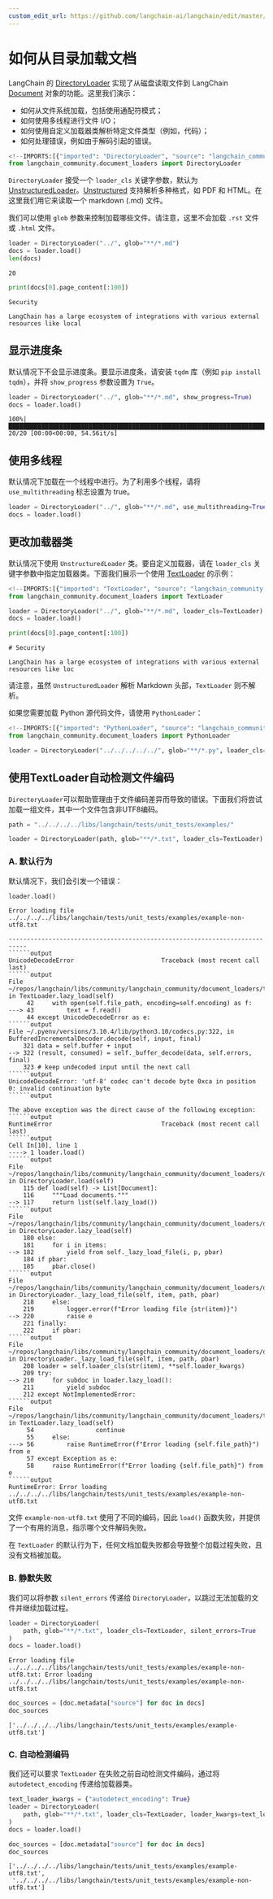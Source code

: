 ```yaml
---
custom_edit_url: https://github.com/langchain-ai/langchain/edit/master/docs/docs/how_to/document_loader_directory.ipynb
---
```

# 如何从目录加载文档

LangChain 的 [DirectoryLoader](https://python.langchain.com/api_reference/community/document_loaders/langchain_community.document_loaders.directory.DirectoryLoader.html) 实现了从磁盘读取文件到 LangChain [Document](https://python.langchain.com/api_reference/core/documents/langchain_core.documents.base.Document.html#langchain_core.documents.base.Document) 对象的功能。这里我们演示：

- 如何从文件系统加载，包括使用通配符模式；
- 如何使用多线程进行文件 I/O；
- 如何使用自定义加载器类解析特定文件类型（例如，代码）；
- 如何处理错误，例如由于解码引起的错误。


```python
<!--IMPORTS:[{"imported": "DirectoryLoader", "source": "langchain_community.document_loaders", "docs": "https://python.langchain.com/api_reference/community/document_loaders/langchain_community.document_loaders.directory.DirectoryLoader.html", "title": "How to load documents from a directory"}]-->
from langchain_community.document_loaders import DirectoryLoader
```

`DirectoryLoader` 接受一个 `loader_cls` 关键字参数，默认为 [UnstructuredLoader](/docs/integrations/document_loaders/unstructured_file)。[Unstructured](https://unstructured-io.github.io/unstructured/) 支持解析多种格式，如 PDF 和 HTML。在这里我们用它来读取一个 markdown (.md) 文件。

我们可以使用 `glob` 参数来控制加载哪些文件。请注意，这里不会加载 `.rst` 文件或 `.html` 文件。


```python
loader = DirectoryLoader("../", glob="**/*.md")
docs = loader.load()
len(docs)
```



```output
20
```



```python
print(docs[0].page_content[:100])
```
```output
Security

LangChain has a large ecosystem of integrations with various external resources like local
```
## 显示进度条

默认情况下不会显示进度条。要显示进度条，请安装 `tqdm` 库（例如 `pip install tqdm`），并将 `show_progress` 参数设置为 `True`。


```python
loader = DirectoryLoader("../", glob="**/*.md", show_progress=True)
docs = loader.load()
```
```output
100%|█████████████████████████████████████████████████████████████████████████████████████████████████████████████████████████████████████████████████████████████████████████████████████████████████████████████████████████████████| 20/20 [00:00<00:00, 54.56it/s]
```
## 使用多线程

默认情况下加载在一个线程中进行。为了利用多个线程，请将 `use_multithreading` 标志设置为 true。


```python
loader = DirectoryLoader("../", glob="**/*.md", use_multithreading=True)
docs = loader.load()
```

## 更改加载器类
默认情况下使用 `UnstructuredLoader` 类。要自定义加载器，请在 `loader_cls` 关键字参数中指定加载器类。下面我们展示一个使用 [TextLoader](https://python.langchain.com/api_reference/community/document_loaders/langchain_community.document_loaders.text.TextLoader.html) 的示例：


```python
<!--IMPORTS:[{"imported": "TextLoader", "source": "langchain_community.document_loaders", "docs": "https://python.langchain.com/api_reference/community/document_loaders/langchain_community.document_loaders.text.TextLoader.html", "title": "How to load documents from a directory"}]-->
from langchain_community.document_loaders import TextLoader

loader = DirectoryLoader("../", glob="**/*.md", loader_cls=TextLoader)
docs = loader.load()
```


```python
print(docs[0].page_content[:100])
```
```output
# Security

LangChain has a large ecosystem of integrations with various external resources like loc
```
请注意，虽然 `UnstructuredLoader` 解析 Markdown 头部，`TextLoader` 则不解析。

如果您需要加载 Python 源代码文件，请使用 `PythonLoader`：


```python
<!--IMPORTS:[{"imported": "PythonLoader", "source": "langchain_community.document_loaders", "docs": "https://python.langchain.com/api_reference/community/document_loaders/langchain_community.document_loaders.python.PythonLoader.html", "title": "How to load documents from a directory"}]-->
from langchain_community.document_loaders import PythonLoader

loader = DirectoryLoader("../../../../../", glob="**/*.py", loader_cls=PythonLoader)
```

## 使用TextLoader自动检测文件编码

`DirectoryLoader`可以帮助管理由于文件编码差异而导致的错误。下面我们将尝试加载一组文件，其中一个文件包含非UTF8编码。


```python
path = "../../../../libs/langchain/tests/unit_tests/examples/"

loader = DirectoryLoader(path, glob="**/*.txt", loader_cls=TextLoader)
```

### A. 默认行为

默认情况下，我们会引发一个错误：


```python
loader.load()
```
```output
Error loading file ../../../../libs/langchain/tests/unit_tests/examples/example-non-utf8.txt
```
```output
---------------------------------------------------------------------------
``````output
UnicodeDecodeError                        Traceback (most recent call last)
``````output
File ~/repos/langchain/libs/community/langchain_community/document_loaders/text.py:43, in TextLoader.lazy_load(self)
     42     with open(self.file_path, encoding=self.encoding) as f:
---> 43         text = f.read()
     44 except UnicodeDecodeError as e:
``````output
File ~/.pyenv/versions/3.10.4/lib/python3.10/codecs.py:322, in BufferedIncrementalDecoder.decode(self, input, final)
    321 data = self.buffer + input
--> 322 (result, consumed) = self._buffer_decode(data, self.errors, final)
    323 # keep undecoded input until the next call
``````output
UnicodeDecodeError: 'utf-8' codec can't decode byte 0xca in position 0: invalid continuation byte
``````output

The above exception was the direct cause of the following exception:
``````output
RuntimeError                              Traceback (most recent call last)
``````output
Cell In[10], line 1
----> 1 loader.load()
``````output
File ~/repos/langchain/libs/community/langchain_community/document_loaders/directory.py:117, in DirectoryLoader.load(self)
    115 def load(self) -> List[Document]:
    116     """Load documents."""
--> 117     return list(self.lazy_load())
``````output
File ~/repos/langchain/libs/community/langchain_community/document_loaders/directory.py:182, in DirectoryLoader.lazy_load(self)
    180 else:
    181     for i in items:
--> 182         yield from self._lazy_load_file(i, p, pbar)
    184 if pbar:
    185     pbar.close()
``````output
File ~/repos/langchain/libs/community/langchain_community/document_loaders/directory.py:220, in DirectoryLoader._lazy_load_file(self, item, path, pbar)
    218     else:
    219         logger.error(f"Error loading file {str(item)}")
--> 220         raise e
    221 finally:
    222     if pbar:
``````output
File ~/repos/langchain/libs/community/langchain_community/document_loaders/directory.py:210, in DirectoryLoader._lazy_load_file(self, item, path, pbar)
    208 loader = self.loader_cls(str(item), **self.loader_kwargs)
    209 try:
--> 210     for subdoc in loader.lazy_load():
    211         yield subdoc
    212 except NotImplementedError:
``````output
File ~/repos/langchain/libs/community/langchain_community/document_loaders/text.py:56, in TextLoader.lazy_load(self)
     54                 continue
     55     else:
---> 56         raise RuntimeError(f"Error loading {self.file_path}") from e
     57 except Exception as e:
     58     raise RuntimeError(f"Error loading {self.file_path}") from e
``````output
RuntimeError: Error loading ../../../../libs/langchain/tests/unit_tests/examples/example-non-utf8.txt
```

文件 `example-non-utf8.txt` 使用了不同的编码，因此 `load()` 函数失败，并提供了一个有用的消息，指示哪个文件解码失败。

在 `TextLoader` 的默认行为下，任何文档加载失败都会导致整个加载过程失败，且没有文档被加载。

### B. 静默失败

我们可以将参数 `silent_errors` 传递给 `DirectoryLoader`，以跳过无法加载的文件并继续加载过程。


```python
loader = DirectoryLoader(
    path, glob="**/*.txt", loader_cls=TextLoader, silent_errors=True
)
docs = loader.load()
```
```output
Error loading file ../../../../libs/langchain/tests/unit_tests/examples/example-non-utf8.txt: Error loading ../../../../libs/langchain/tests/unit_tests/examples/example-non-utf8.txt
```

```python
doc_sources = [doc.metadata["source"] for doc in docs]
doc_sources
```



```output
['../../../../libs/langchain/tests/unit_tests/examples/example-utf8.txt']
```


### C. 自动检测编码

我们还可以要求 `TextLoader` 在失败之前自动检测文件编码，通过将 `autodetect_encoding` 传递给加载器类。


```python
text_loader_kwargs = {"autodetect_encoding": True}
loader = DirectoryLoader(
    path, glob="**/*.txt", loader_cls=TextLoader, loader_kwargs=text_loader_kwargs
)
docs = loader.load()
```


```python
doc_sources = [doc.metadata["source"] for doc in docs]
doc_sources
```



```output
['../../../../libs/langchain/tests/unit_tests/examples/example-utf8.txt',
 '../../../../libs/langchain/tests/unit_tests/examples/example-non-utf8.txt']
```


